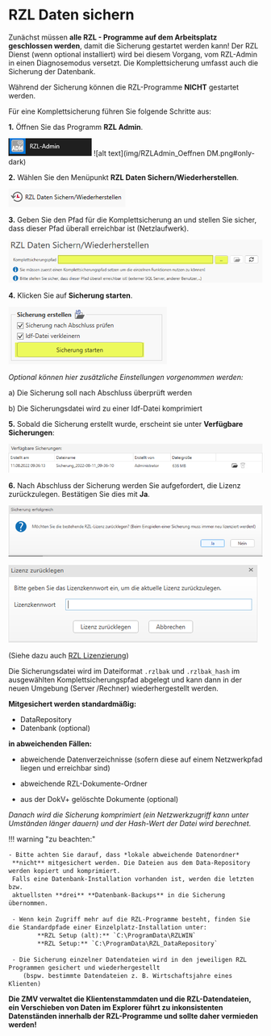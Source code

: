# RZL Daten sichern

Zunächst müssen **alle RZL - Programme auf dem Arbeitsplatz geschlossen werden**, damit die Sicherung gestartet werden kann!
Der RZL Dienst (wenn optional installiert) wird bei diesem Vorgang, vom RZL-Admin
in einen Diagnosemodus versetzt. Die Komplettsicherung umfasst auch die Sicherung der Datenbank.

Während der Sicherung können die RZL-Programme **NICHT** gestartet
werden.

Für eine Komplettsicherung führen Sie folgende Schritte aus:

**1.**  Öffnen Sie das Programm **RZL Admin**.

 ![alt text](img/RZLAdmin_Oeffnen.png#only-light)
 ![alt text](img/RZLAdmin_Oeffnen DM.png#only-dark)

**2.**  Wählen Sie den Menüpunkt **RZL Daten Sichern/Wiederherstellen**.

![RZL-Admin Daten Sichern/Wiederherstellen](img/RZLAdmin_DatenSichernWiederherstellen.png)

**3.**  Geben Sie den Pfad für die Komplettsicherung an und stellen Sie sicher, dass dieser Pfad überall erreichbar ist (Netzlaufwerk).

![RZL-Admin Komplettsicherungspfad auswählen](img/RZLAdmin_KomplettsicherungspfadAuswaehlen.png)

**4.**  Klicken Sie auf **Sicherung starten**.

![RZL-Admin Sicherung starten](img/RZLAdmin_SicherungsStarten.png)

*Optional können hier zusätzliche Einstellungen vorgenommen werden:*

a) Die Sicherung soll nach Abschluss überprüft werden

b) Die Sicherungsdatei wird zu einer Idf-Datei komprimiert

**5.**  Sobald die Sicherung erstellt wurde, erscheint sie unter **Verfügbare Sicherungen**:

![RZL-Admin Verfügbare Sicherungen](img/RZLAdmin_VerfuegbareSicherungen.png) 

**6.**  Nach Abschluss der Sicherung werden Sie aufgefordert, die Lizenz zurückzulegen. Bestätigen Sie dies mit **Ja**.

![RZL-Admin Sicherung erfolgreich](img/RZLAdmin_HinweisSicherungErfolgreich.png)

![RZL-Admin Lizenz zurücklegen](img/RZLAdmin_LizenzZuruecklegen.png)

(Siehe dazu auch [RZL Lizenzierung](http://127.0.0.1:8000/setup/lizenzierung/))

Die Sicherungsdatei wird im Dateiformat `.rzlbak` und `.rzlbak_hash` im ausgewählten Komplettsicherungspfad abgelegt 
und kann dann in der neuen Umgebung (Server /Rechner) wiederhergestellt werden.


**Mitgesichert werden standardmäßig:**

- DataRepository
- Datenbank (optional)

**in abweichenden Fällen:**

- abweichende Datenverzeichnisse (sofern diese auf einem Netzwerkpfad liegen und erreichbar sind)

- abweichende RZL-Dokumente-Ordner

- aus der DokV+ gelöschte Dokumente (optional)

*Danach wird die Sicherung komprimiert (ein Netzwerkzugriff kann unter
Umständen länger dauern) und der Hash-Wert der Datei wird berechnet.*

!!! warning "zu beachten:"

    - Bitte achten Sie darauf, dass *lokale abweichende Datenordner*
     **nicht** mitgesichert werden. Die Dateien aus dem Data-Repository werden kopiert und komprimiert.
     Falls eine Datenbank-Installation vorhanden ist, werden die letzten bzw.
     aktuellsten **drei** **Datenbank-Backups** in die Sicherung übernommen.
     
     - Wenn kein Zugriff mehr auf die RZL-Programme besteht, finden Sie die Standardpfade einer Einzelplatz-Installation unter:
            **RZL Setup (alt):** `C:\ProgramData\RZLWIN`
            **RZL Setup:** `C:\ProgramData\RZL_DataRepository`
            
     - Die Sicherung einzelner Datendateien wird in den jeweiligen RZL Programmen gesichert und wiederhergestellt
        (bspw. bestimmte Datendateien z. B. Wirtschaftsjahre eines Klienten) 

**Die ZMV verwaltet die Klientenstammdaten und die RZL-Datendateien, ein Verschieben von Daten im Explorer führt zu inkonsistenten Datenständen innerhalb der RZL-Programme und sollte daher vermieden werden!**
